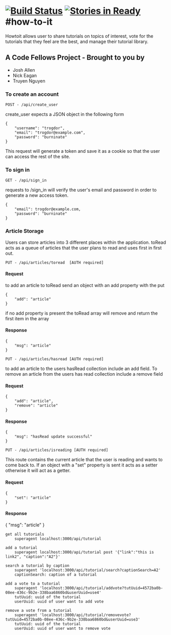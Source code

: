 [![Build Status](https://travis-ci.org/MrAllen/how-to-it.svg?branch=master)](https://travis-ci.org/MrAllen/how-to-it)
[![Stories in Ready](https://badge.waffle.io/MrAllen/how-to-it.svg?label=ready&title=Ready)](http://waffle.io/MrAllen/how-to-it)
#how-to-it
==========

Howtoit allows user to share tutorials on topics of interest, vote for the
tutorials that they feel are the best, and manage their tutorial library.

## A Code Fellows Project - Brought to you by
* Josh Allen
* Nick Eagan
* Truyen Nguyen

### To create an account

```
POST - /api/create_user
```
create_user expects a JSON object in the following form

```
{
	"username": "trogdor",
	"email": "trogdor@example.com",
	"password": "burninate"
}

```

This request will generate a token and save it as a cookie so that the user
can access the rest of the site.

### To sign in

```
GET - /api/sign_in
```
requests to /sign_in will verify the user's email and password in order to
generate a new access token.

```
{
	"email": trogdor@example.com,
	"password": "burninate"
}
```

### Article Storage

Users can store articles into 3 different places within the application.
toRead acts as a queue of articles that the user plans to read and uses first
in first out.

```
PUT - /api/articles/toread  [AUTH required]
```

#### Request

to add an article to toRead send an object with an add property with the put
```
{
	"add": "article"
}
```
if no add property is present the toRead array will remove and return the
first item in the array

#### Response

```
{
	"msg": "article"
}
```
```
PUT - /api/articles/hasread [AUTH required]
```
to add an article to the users hasRead collection include an add field. To
remove an article from the users has read collection include a remove field

#### Request
```
{
	"add": "article",
	"remove": "article"
}
```

#### Response
```
{
	"msg": "hasRead update successful"
}
```

```
PUT - /api/articles/isreading [AUTH required]
```
This route contains the current article that the user is reading and wants to
come back to. If an object with a "set" property is sent it acts as a setter
otherwise it will act as a getter.

#### Request
```
{
	"set": "article"
}
```
#### Response
{
	"msg": "article"
}

```
get all tutorials
	superagent localhost:3000/api/tutorial

add a tutorial
	superagent localhost:3000/api/tutorial post '{"link":"this is link2", "caption":"A2"}'

search a tutorial by caption
	superagent 'localhost:3000/api/tutorial/search?captionSearch=A2'
	captionSearch: caption of a tutorial

add a vote to a tutorial
	superagent 'localhost:3000/api/tutorial/addvote?tutUuid=4572ba0b-08ee-436c-9b2e-338baa6860bd&userUuid=use4'
	tutUuid: uuid of the tutorial
	userUuid: uuid of user want to add vote

remove a vote from a tutorial
	superagent 'localhost:3000/api/tutorial/removevote?tutUuid=4572ba0b-08ee-436c-9b2e-338baa6860bd&userUuid=use3'
	tutUuid: uuid of the tutorial
	userUuid: uuid of user want to remove vote
```
